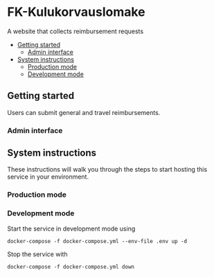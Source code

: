 # FK-Kulukorvauslomake
A website that collects reimbursement requests

- [Getting started](#getting-started)
  * [Admin interface](#admin-interface)
- [System instructions](#system-instructions)
  * [Production mode](#production-mode)
  * [Development mode](#development-mode)

## Getting started
Users can submit general and travel reimbursements.

### Admin interface

## System instructions
These instructions will walk you through the steps to start hosting this service in your environment.

### Production mode

### Development mode
Start the service in development mode using
```commandline
docker-compose -f docker-compose.yml --env-file .env up -d
```

Stop the service with
```commandline
docker-compose -f docker-compose.yml down
```